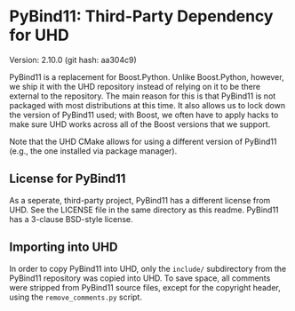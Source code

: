 # PyBind11: Third-Party Dependency for UHD

Version: 2.10.0 (git hash: aa304c9)

PyBind11 is a replacement for Boost.Python. Unlike Boost.Python, however, we
ship it with the UHD repository instead of relying on it to be there external to
the repository. The main reason for this is that PyBind11 is not packaged with
most distributions at this time. It also allows us to lock down the version of
PyBind11 used; with Boost, we often have to apply hacks to make sure UHD works
across all of the Boost versions that we support.

Note that the UHD CMake allows for using a different version of PyBind11 (e.g.,
the one installed via package manager).

## License for PyBind11

As a seperate, third-party project, PyBind11 has a different license from UHD.
See the LICENSE file in the same directory as this readme. PyBind11 has a
3-clause BSD-style license.

## Importing into UHD

In order to copy PyBind11 into UHD, only the `include/` subdirectory from the
PyBind11 repository was copied into UHD.
To save space, all comments were stripped from PyBind11 source files, except for
the copyright header, using the `remove_comments.py` script.
